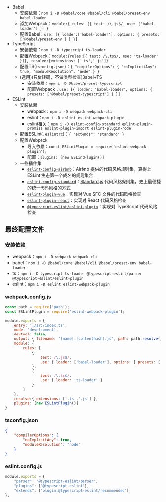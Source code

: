 - Babel
	- 安装依赖：`npm i -D @babel/core @babel/cli @babel/preset-env babel-loader`
	- 添加Webpack：`module:{ rules: [{ test: /\.js$/, use: ['babel-loader'] }] }`
	- 配置Babel：`use: [{ loader:['babel-loader'], options: { presets: ['@babel/preset-env'] } }]`
- TypeScript
	- 安装依赖：`npm i -D typescript ts-loader`
	- 配置Webpack：`module:{rules:[{ test: /\.ts$/, use: 'ts-loader' }]}, resolve:{extensions: ['.ts','.js']}`
	- 配置TS(`tsconfig.json`)：`{ "compilerOptions": { "noImplicitAny": true, "moduleResolution": "node" } }`
	- (选用)(只做转码，不做类型检查)Babel+TS
		- 安装依赖：`npm i -D @babel/preset-typescript`
		- 配置Webpack：`use: [{ loader: 'babel-loader', options: { presets: ['@babel/preset-typescript'] } }]`
- ESLint
	- 安装依赖
		- webpack：`npm i -D webpack webpack-cli`
		- eslint：`npm i -D eslint eslint-webpack-plugin`
		- eslint相关：`npm i -D eslint-config-standard eslint-plugin-promise eslint-plugin-import eslint-plugin-node`
	- 配置ESLint(`.eslintrc`)：`{ "extends": "standard" }`
	- 配置Webpack
		- 导入依赖：`const ESLintPlugin = require('eslint-webpack-plugin');`
		- 配置：`plugins: [new ESLintPlugin()]`
	- 一些插件集
		- [`eslint-config-airbnb`](https://github.com/airbnb/javascript/tree/master/packages/eslint-config-airbnb)：Airbnb 提供的代码风格规则集，算得上 ESLint 生态第一个成名的规则集合
		- [`eslint-config-standard`](https://github.com/standard/eslint-config-standard)：[Standard.js](https://standardjs.com/) 代码风格规则集，史上最便捷的统一代码风格的方式
		- [`eslint-plugin-vue`](https://eslint.vuejs.org/)：实现对 Vue SFC 文件的代码风格检查
		- [`eslint-plugin-react`](https://www.npmjs.com/package/eslint-plugin-react)：实现对 React 代码风格检查
		- [`@typescript-eslint/eslint-plugin`](https://typescript-eslint.io/docs/development/architecture/packages/)：实现对 TypeScript 代码风格检查

## 最终配置文件

### 安装依赖

- webpack：`npm i -D webpack webpack-cli`
- babel：`npm i -D @babel/core @babel/cli @babel/preset-env babel-loader`
- ts：`npm i -D typescript ts-loader @typescript-eslint/parser @typescript-eslint/eslint-plugin`
- eslint：`npm i -D eslint eslint-webpack-plugin`

### webpack.config.js

```js
const path = require('path');
const ESLintPlugin = require('eslint-webpack-plugin');

module.exports = {
	entry: './src/index.ts',
	mode: 'development',
	devtool: false,
	output: { filename: '[name].[contenthash].js', path: path.resolve(__dirname, 'dist') },
	module: {
		rules: [
			{
				test: /\.js$/,
				use: { loader: ['babel-loader'], options: { presets: ['@babel/preset-env'] } }
			},
			{
				test: /\.ts$/,
				use: { loader: 'ts-loader' }
			}
		]
	},
	resolve:{ extensions: ['.ts','.js'] },
	plugins: [new ESLintPlugin()]
}
```

### tsconfig.json

```json
{
	"compilerOptions": {
		"noImplicitAny": true,
		"moduleResolution": "node"
	}
}
```

### eslint.config.js

```js
module.exports = {
	"parser": "@typescript-eslint/parser",
	"plugins": ["@typescript-eslint"],
	"extends": ["plugin:@typescript-eslint/recommended"]
};
```
